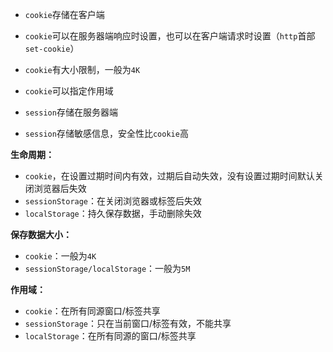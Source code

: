 - `cookie`存储在客户端
- `cookie`可以在服务器端响应时设置，也可以在客户端请求时设置（`http`首部`set-cookie`）
- `cookie`有大小限制，一般为`4K`
- `cookie`可以指定作用域

- `session`存储在服务器端
- `session`存储敏感信息，安全性比`cookie`高

**生命周期：**

- `cookie`，在设置过期时间内有效，过期后自动失效，没有设置过期时间默认关闭浏览器后失效
- `sessionStorage`：在关闭浏览器或标签后失效
- `localStorage`：持久保存数据，手动删除失效

**保存数据大小：**

- `cookie`：一般为`4K`
- `sessionStorage/localStorage`：一般为`5M`

**作用域：**

- `cookie`：在所有同源窗口/标签共享
- `sessionStorage`：只在当前窗口/标签有效，不能共享
- `localStorage`：在所有同源的窗口/标签共享